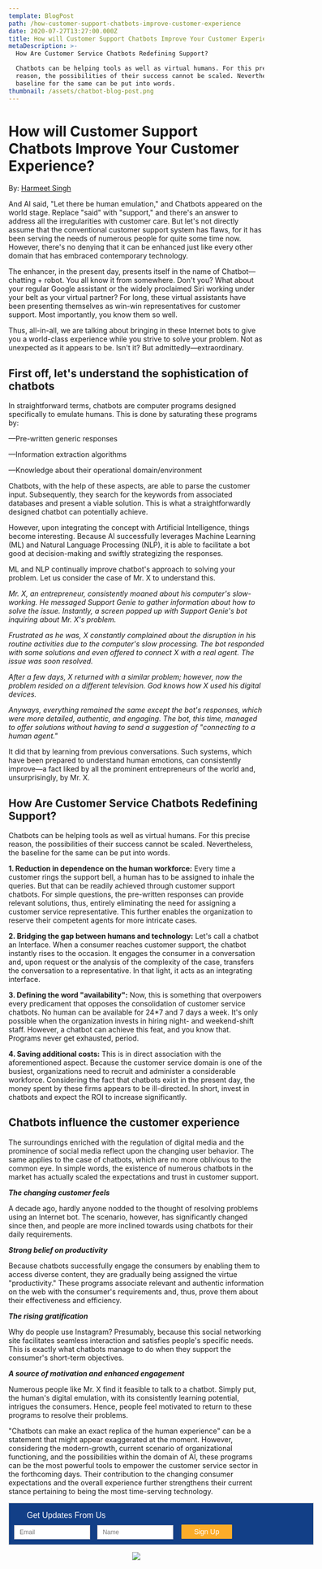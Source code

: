 ```yaml
---
template: BlogPost
path: /how-customer-support-chatbots-improve-customer-experience
date: 2020-07-27T13:27:00.000Z
title: How will Customer Support Chatbots Improve Your Customer Experience?
metaDescription: >-
  How Are Customer Service Chatbots Redefining Support?

  Chatbots can be helping tools as well as virtual humans. For this precise
  reason, the possibilities of their success cannot be scaled. Nevertheless, the
  baseline for the same can be put into words.
thumbnail: /assets/chatbot-blog-post.png
---
```

# **How will Customer Support Chatbots Improve Your Customer Experience?**

By: [Harmeet Singh](https://www.linkedin.com/in/harmeet-singh-402aa3160)

And AI said, "Let there be human emulation," and Chatbots appeared on the world stage. Replace "said" with "support," and there's an answer to address all the irregularities with customer care. But let's not directly assume that the conventional customer support system has flaws, for it has been serving the needs of numerous people for quite some time now. However, there's no denying that it can be enhanced just like every other domain that has embraced contemporary technology. 

The enhancer, in the present day, presents itself in the name of Chatbot—chatting + robot. You all know it from somewhere. Don't you? What about your regular Google assistant or the widely proclaimed Siri working under your belt as your virtual partner? For long, these virtual assistants have been presenting themselves as win-win representatives for customer support. Most importantly, you know them so well.

Thus, all-in-all, we are talking about bringing in these Internet bots to give you a world-class experience while you strive to solve your problem. Not as unexpected as it appears to be. Isn't it? But admittedly—extraordinary.

## **First off, let's understand the sophistication of chatbots**

In straightforward terms, chatbots are computer programs designed specifically to emulate humans. This is done by saturating these programs by:

—Pre-written generic responses

—Information extraction algorithms

—Knowledge about their operational domain/environment

Chatbots, with the help of these aspects, are able to parse the customer input. Subsequently, they search for the keywords from associated databases and present a viable solution. This is what a straightforwardly designed chatbot can potentially achieve. 

However, upon integrating the concept with Artificial Intelligence, things become interesting. Because AI successfully leverages Machine Learning (ML) and Natural Language Processing (NLP), it is able to facilitate a bot good at decision-making and swiftly strategizing the responses.  

ML and NLP continually improve chatbot's approach to solving your problem. Let us consider the case of Mr. X to understand this. 

_Mr. X, an entrepreneur, consistently moaned about his computer's slow-working. He messaged Support Genie to gather information about how to solve the issue. Instantly, a screen popped up with Support Genie's bot inquiring about Mr. X's problem._ 

_Frustrated as he was, X constantly complained about the disruption in his routine activities due to the computer's slow processing. The bot responded with some solutions and even offered to connect X with a real agent. The issue was soon resolved._

_After a few days, X returned with a similar problem; however, now the problem resided on a different television. God knows how X used his digital devices._

_Anyways, everything remained the same except the bot's responses, which were more detailed, authentic, and engaging. The bot, this time, managed to offer solutions without having to send a suggestion of "connecting to a human agent."_

It did that by learning from previous conversations. Such systems, which have been prepared to understand human emotions, can consistently improve—a fact liked by all the prominent entrepreneurs of the world and, unsurprisingly, by Mr. X. 

## **How Are Customer Service Chatbots Redefining Support?**

Chatbots can be helping tools as well as virtual humans. For this precise reason, the possibilities of their success cannot be scaled. Nevertheless, the baseline for the same can be put into words. 

**1.	Reduction in dependence on the human workforce:** Every time a customer rings the support bell, a human has to be assigned to inhale the queries. But that can be readily achieved through customer support chatbots. For simple questions, the pre-written responses can provide relevant solutions, thus, entirely eliminating the need for assigning a customer service representative. This further enables the organization to reserve their competent agents for more intricate cases. 

**2.	Bridging the gap between humans and technology:** Let's call a chatbot an Interface. When a consumer reaches customer support, the chatbot instantly rises to the occasion. It engages the consumer in a conversation and, upon request or the analysis of the complexity of the case, transfers the conversation to a representative. In that light, it acts as an integrating interface.

**3.	Defining the word "availability":** Now, this is something that overpowers every predicament that opposes the consolidation of customer service chatbots. No human can be available for 24*7 and 7 days a week. It's only possible when the organization invests in hiring night- and weekend-shift staff. However, a chatbot can achieve this feat, and you know that. Programs never get exhausted, period.

**4.	Saving additional costs:** This is in direct association with the aforementioned aspect. Because the customer service domain is one of the busiest, organizations need to recruit and administer a considerable workforce. Considering the fact that chatbots exist in the present day, the money spent by these firms appears to be ill-directed. In short, invest in chatbots and expect the ROI to increase significantly.

## **Chatbots influence the customer experience**

The surroundings enriched with the regulation of digital media and the prominence of social media reflect upon the changing user behavior. The same applies to the case of chatbots, which are no more oblivious to the common eye. In simple words, the existence of numerous chatbots in the market has actually scaled the expectations and trust in customer support. 

_**The changing customer feels**_

A decade ago, hardly anyone nodded to the thought of resolving problems using an Internet bot. The scenario, however, has significantly changed since then, and people are more inclined towards using chatbots for their daily requirements. 

_**Strong belief on productivity**_

Because chatbots successfully engage the consumers by enabling them to access diverse content, they are gradually being assigned the virtue "productivity." These programs associate relevant and authentic information on the web with the consumer's requirements and, thus, prove them about their effectiveness and efficiency. 

_**The rising gratification**_

Why do people use Instagram? Presumably, because this social networking site facilitates seamless interaction and satisfies people's specific needs. This is exactly what chatbots manage to do when they support the consumer's short-term objectives. 

_**A source of motivation and enhanced engagement**_

Numerous people like Mr. X find it feasible to talk to a chatbot. Simply put, the human's digital emulation, with its consistently learning potential, intrigues the consumers. Hence, people feel motivated to return to these programs to resolve their problems. 

"Chatbots can make an exact replica of the human experience" can be a statement that might appear exaggerated at the moment. However, considering the modern-growth, current scenario of organizational functioning, and the possibilities within the domain of AI, these programs can be the most powerful tools to empower the customer service sector in the forthcoming days. Their contribution to the changing consumer expectations and the overall experience further strengthens their current stance pertaining to being the most time-serving technology.

<!--Zoho Campaigns Web-Optin Form's Header Code Starts Here-->

<script type="text/javascript" src="https://publ.maillist-manage.com/js/optin.min.js" onload="setupSF('sfa3e251e879e810faf1fdd388070fea6dae6364a62834cb22','ZCFORMVIEW',false,'light',false,'0')"></script>

<script type="text/javascript">
	function runOnFormSubmit_sfa3e251e879e810faf1fdd388070fea6dae6364a62834cb22(th){
		/*Before submit, if you want to trigger your event, "include your code here"*/
	};
</script>

<style>
.quick_form_5_css * {
    -webkit-box-sizing: border-box !important;
    -moz-box-sizing: border-box !important;
    box-sizing: border-box !important;
    overflow-wrap: break-word
}
@media only screen and (max-width: 600px) {.quick_form_5_css[name="SIGNUP_BODY"] { width: 100% !important; min-width: 100% !important; margin: 0px auto !important; padding: 0px !important } .SIGNUP_FLD { width: 90% !important; margin: 10px 5% !important; padding: 0px !important } .SIGNUP_FLD input { margin: 0 !important } }
</style>

<!--Zoho Campaigns Web-Optin Form's Header Code Ends Here--><!--Zoho Campaigns Web-Optin Form Starts Here-->

<div id="sfa3e251e879e810faf1fdd388070fea6dae6364a62834cb22" data-type="signupform" style="opacity: 1;">
	<div id="customForm">
		<div class="quick_form_5_css" style="background-color: rgb(18, 63, 135); z-index: 2; font-family: Arial; border: 1px solid rgb(206, 206, 206); overflow: hidden; width: 600px" name="SIGNUP_BODY">
			<div>
				<div style="font-size: 16px; font-family: Arial; font-weight: normal; color: rgb(255, 255, 255); text-align: left; padding: 15px 35px 5px; display: block; box-sizing: border-box; background-color: rgb(18, 63, 135); height: 28px; width: 382px" id="SIGNUP_HEADING">Get Updates From Us</div>
				<div style="position:relative;">
					<div id="Zc_SignupSuccess" style="display:none;position:absolute;margin-left:4%;width:90%;background-color: white; padding: 3px; border: 3px solid rgb(194, 225, 154);  margin-top: 10px;margin-bottom:10px;word-break:break-all">
						<table width="100%" cellpadding="0" cellspacing="0" border="0">
							<tbody>
								<tr>
									<td width="10%">
										<img class="successicon" src="https://publ.maillist-manage.com/images/challangeiconenable.jpg" align="absmiddle">
									</td>
									<td>
										<span id="signupSuccessMsg" style="color: rgb(73, 140, 132); font-family: sans-serif; font-size: 14px;word-break:break-word">&nbsp;&nbsp;Thank you for Signing Up</span>
									</td>
								</tr>
							</tbody>
						</table>
					</div>
				</div>
				<form method="POST" id="zcampaignOptinForm" style="margin: 0px; width: 100%" action="https://maillist-manage.com/weboptin.zc" target="_zcSignup">
					<div style="background-color: rgb(255, 235, 232); padding: 10px; color: rgb(210, 0, 0); font-size: 11px; margin: 20px 10px 0px; border: 1px solid rgb(255, 217, 211); opacity: 1; display: none" id="errorMsgDiv">Please correct the marked field(s) below.</div>
					<div style="position: relative; margin: 15px 0 10px 10px; width: 150px; height: 28px; display: inline-block" class="SIGNUP_FLD">
						<div id="Zc_SignupSuccess" style="position: absolute; width: 87%; background-color: white; padding: 3px; border: 3px solid rgb(194, 225, 154); margin-bottom: 10px; word-break: break-all; opacity: 1; display: none">
							<div style="width: 20px; padding: 5px; display: table-cell">
								<img class="successicon" src="https://campaigns.zoho.com/images/challangeiconenable.jpg" style="width: 20px">
							</div>
							<div style="display: table-cell">
								<span id="signupSuccessMsg" style="color: rgb(73, 140, 132); font-family: sans-serif; font-size: 14px; line-height: 30px; display: block"></span>
							</div>
						</div>
						<input type="text" style="font-size: 12px; border-width: 1px; border-color: rgb(214, 205, 205); border-style: solid; width: 100%; height: 100%; z-index: 4; outline: none; padding: 5px 10px; color: rgb(113, 106, 106); text-align: left; font-family: &quot;Arial&quot;; border-radius: 0px; background-color: rgb(255, 255, 255); box-sizing: border-box" placeholder="Email" changeitem="SIGNUP_FORM_FIELD" name="CONTACT_EMAIL" id="EMBED_FORM_EMAIL_LABEL">
					</div>
					<div style="position: relative; margin: 15px 0 10px 10px; width: 150px; height: 28px; display: inline-block" class="SIGNUP_FLD">
						<input type="text" style="font-size: 12px; border-width: 1px; border-color: rgb(214, 205, 205); border-style: solid; width: 100%; height: 100%; z-index: 4; outline: none; padding: 5px 10px; color: rgb(113, 106, 106); text-align: left; font-family: &quot;Arial&quot;; border-radius: 0px; background-color: rgb(255, 255, 255); box-sizing: border-box" placeholder="Name" changeitem="SIGNUP_FORM_FIELD" name="LASTNAME" id="EMBED_FORM_NAME_LABEL">
					</div>
					<div style="position: relative; width: 100px; height: 28px; margin: 0 0 10px 12px; display: inline-block" class="SIGNUP_FLD">
						<input type="button" style="text-align: center; width: 100%; height: 100%; z-index: 5; border: 0px; color: rgb(255, 255, 255); cursor: pointer; outline: none; font-size: 14px; background-color: rgb(251, 172, 41); border-radius: 1px" name="SIGNUP_SUBMIT_BUTTON" id="zcWebOptin" value="Sign Up">
					</div>
					<input type="hidden" id="fieldBorder" value="">
					<input type="hidden" id="submitType" name="submitType" value="optinCustomView">
					<input type="hidden" id="emailReportId" name="emailReportId" value="">
					<input type="hidden" id="formType" name="formType" value="QuickForm">
					<input type="hidden" name="zx" id="cmpZuid" value="143747f2">
					<input type="hidden" name="zcvers" value="3.0">
					<input type="hidden" name="oldListIds" id="allCheckedListIds" value="">
					<input type="hidden" id="mode" name="mode" value="OptinCreateView">
					<input type="hidden" id="zcld" name="zcld" value="12e8c5ebfb8d359b">
					<input type="hidden" id="document_domain" value="">
					<input type="hidden" id="zc_Url" value="publ.maillist-manage.com">
					<input type="hidden" id="new_optin_response_in" value="0">
					<input type="hidden" id="duplicate_optin_response_in" value="0">
					<input type="hidden" name="zc_trackCode" id="zc_trackCode" value="ZCFORMVIEW">
					<input type="hidden" id="zc_formIx" name="zc_formIx" value="a3e251e879e810faf1fdd388070fea6dae6364a62834cb22">
					<input type="hidden" id="viewFrom" value="URL_ACTION">
					<span style="display: none" id="dt_CONTACT_EMAIL">1,true,6,Contact Email,2</span>
					<span style="display: none" id="dt_FIRSTNAME">1,false,1,First Name,2</span>
					<span style="display: none" id="dt_LASTNAME">1,false,1,Last Name,2</span>
				</form>
			</div>
		</div>
	</div>
	<img src="https://publ.maillist-manage.com/images/spacer.gif" id="refImage" onload="referenceSetter(this)" style="display:none;">
</div>
<input type="hidden" id="signupFormType" value="QuickForm_Horizontal">
<div id="zcOptinOverLay" oncontextmenu="return false" style="display:none;text-align: center; background-color: rgb(0, 0, 0); opacity: 0.5; z-index: 100; position: fixed; width: 100%; top: 0px; left: 0px; height: 988px;"></div>
<div id="zcOptinSuccessPopup" style="display:none;z-index: 9999;width: 800px; height: 40%;top: 84px;position: fixed; left: 26%;background-color: #FFFFFF;border-color: #E6E6E6; border-style: solid; border-width: 1px;  box-shadow: 0 1px 10px #424242;padding: 35px;">
	<span style="position: absolute;top: -16px;right:-14px;z-index:99999;cursor: pointer;" id="closeSuccess">
		<img src="https://publ.maillist-manage.com/images/videoclose.png">
	</span>
	<div id="zcOptinSuccessPanel"></div>
</div>

<!--Zoho Campaigns Web-Optin Form Ends Here-->

<p>

<center><a href="https://www.linkedin.com/in/harmeetwrites/"><img src="https://i.ibb.co/NKNFNVS/harmeet-singh-support-genie-linkedin-profile-400x.png" ></a>
